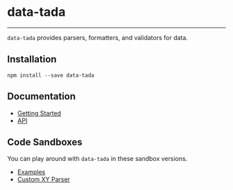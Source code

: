 # data-tada
---
`data-tada` provides parsers, formatters, and validators for data.

## Installation
`npm install --save data-tada`

## Documentation
- [Getting Started](docs/getting-started.md)
- [API](docs/api.md)

## Code Sandboxes
You can play around with `data-tada` in these sandbox versions.
- [Examples](https://codesandbox.io/s/LLYpx8Qw)
- [Custom XY Parser](https://codesandbox.io/s/vgM4O7Z8M)
